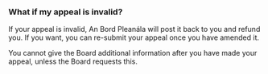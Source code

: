 ###  What if my appeal is invalid?

If your appeal is invalid, An Bord Pleanála will post it back to you and
refund you. If you want, you can re-submit your appeal once you have amended
it.

You cannot give the Board additional information after you have made your
appeal, unless the Board requests this.
